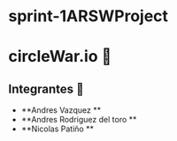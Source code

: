 # sprint-1ARSWProject

# circleWar.io 🚀

## Integrantes 🔧


* **Andres Vazquez **
* **Andres Rodriguez del toro ** 
* **Nicolas Patiño **
